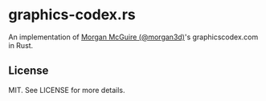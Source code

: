 # graphics-codex.rs

An implementation of [Morgan McGuire (@morgan3d)](@morgan3d)'s graphicscodex.com in Rust.

## License

MIT. See LICENSE for more details.
